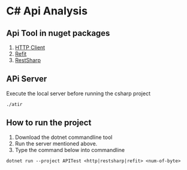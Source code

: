 # C# Api Analysis

## Api Tool in nuget packages

1. [HTTP Client](https://msdn.microsoft.com/en-us/library/system.net.http.httpclient(v=vs.118).aspx)
2. [Refit](https://github.com/reactiveui/refit)
1. [RestSharp](http://restsharp.org)


## APi Server
Execute the local server before running the csharp project 
```{shell}
./atir
```

## How to run the project

1. Download the dotnet commandline tool
2. Run the server mentioned above.
3. Type the command below into commandline
```
dotnet run --project APITest <http|restsharp|refit> <num-of-byte>
```



